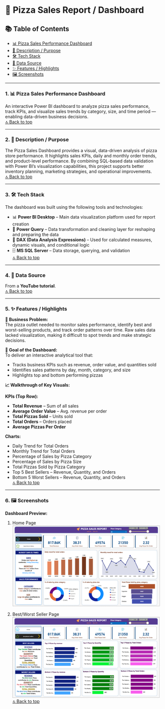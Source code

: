 # 🍕 Pizza Sales Report / Dashboard  

## 📚 Table of Contents
- [📊 Pizza Sales Performance Dashboard](#performance-dashboard)
- [📝 Description / Purpose](#description-purpose)
- [🛠 Tech Stack](#tech-stack)
- [📂 Data Source](#data-source)
- [✨ Features / Highlights](#features-highlights)
- [🖼 Screenshots](#screenshots)

---

<a id="performance-dashboard"></a>
### 1. 📊 Pizza Sales Performance Dashboard
An interactive Power BI dashboard to analyze pizza sales performance, track KPIs, and visualize sales trends by category, size, and time period — enabling data-driven business decisions.  
[🔝 Back to top](#-pizza-sales-report--dashboard)

---

<a id="description-purpose"></a>
### 2. 📝 Description / Purpose
The Pizza Sales Dashboard provides a visual, data-driven analysis of pizza store performance. It highlights sales KPIs, daily and monthly order trends, and product-level performance. By combining SQL-based data validation with Power BI’s visualization capabilities, this project supports better inventory planning, marketing strategies, and operational improvements.  
[🔝 Back to top](#-pizza-sales-report--dashboard)

---

<a id="tech-stack"></a>
### 3. 🛠 Tech Stack
The dashboard was built using the following tools and technologies:  
- 📊 **Power BI Desktop** – Main data visualization platform used for report creation  
- 📂 **Power Query** – Data transformation and cleaning layer for reshaping and preparing the data  
- 🧠 **DAX (Data Analysis Expressions)** – Used for calculated measures, dynamic visuals, and conditional logic  
- 🗄 **MS SQL Server** – Data storage, querying, and validation  
[🔝 Back to top](#-pizza-sales-report--dashboard)

---

<a id="data-source"></a>
### 4. 📂 Data Source
From a **YouTube tutorial**.  
[🔝 Back to top](#-pizza-sales-report--dashboard)

---

<a id="features-highlights"></a>
### 5. ✨ Features / Highlights  

**💼 Business Problem:**  
The pizza outlet needed to monitor sales performance, identify best and worst-selling products, and track order patterns over time. Raw sales data lacked visualization, making it difficult to spot trends and make strategic decisions.  

**🎯 Goal of the Dashboard:**  
To deliver an interactive analytical tool that:  
- Tracks business KPIs such as revenue, order value, and quantities sold  
- Identifies sales patterns by day, month, category, and size  
- Highlights top and bottom performing pizzas  

**📈 Walkthrough of Key Visuals:**  

**KPIs (Top Row):**  
- **Total Revenue** – Sum of all sales  
- **Average Order Value** – Avg. revenue per order  
- **Total Pizzas Sold** – Units sold  
- **Total Orders** – Orders placed  
- **Average Pizzas Per Order**  

**Charts:**  
- Daily Trend for Total Orders  
- Monthly Trend for Total Orders  
- Percentage of Sales by Pizza Category  
- Percentage of Sales by Pizza Size  
- Total Pizzas Sold by Pizza Category  
- Top 5 Best Sellers – Revenue, Quantity, and Orders  
- Bottom 5 Worst Sellers – Revenue, Quantity, and Orders  
[🔝 Back to top](#-pizza-sales-report--dashboard)

---

<a id="screenshots"></a>
### 6. 🖼 Screenshots

**Dashboard Preview:**  
1. Home Page
![Dashboard Preview](https://github.com/sohamrahatal/Pizza-Sales-Dashboard/blob/main/Home%20Page.png)

2. Best/Worst Seller Page
![Dashboard Preview](https://github.com/sohamrahatal/Pizza-Sales-Dashboard/blob/main/Best%20%26%20Worst%20seller%20Page.png)  
[🔝 Back to top](#-pizza-sales-report--dashboard)
